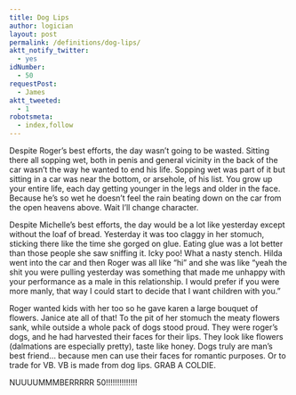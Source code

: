 ```yaml
---
title: Dog Lips
author: logician
layout: post
permalink: /definitions/dog-lips/
aktt_notify_twitter:
  - yes
idNumber:
  - 50
requestPost:
  - James
aktt_tweeted:
  - 1
robotsmeta:
  - index,follow
---
```

Despite Roger&#8217;s best efforts, the day wasn&#8217;t going to be wasted. <!--more-->Sitting there all sopping wet, both in penis and general vicinity in the back of the car wasn&#8217;t the way he wanted to end his life. Sopping wet was part of it but sitting in a car was near the bottom, or arsehole, of his list. You grow up your entire life, each day getting younger in the legs and older in the face. Because he&#8217;s so wet he doesn&#8217;t feel the rain beating down on the car from the open heavens above. Wait I&#8217;ll change character.

Despite Michelle&#8217;s best efforts, the day would be a lot like yesterday except without the loaf of bread. Yesterday it was too claggy in her stomuch, sticking there like the time she gorged on glue. Eating glue was a lot better than those people she saw sniffing it. Icky poo! What a nasty stench. Hilda went into the car and then Roger was all like &#8220;hi&#8221; and she was like &#8220;yeah the shit you were pulling yesterday was something that made me unhappy with your performance as a male in this relationship. I would prefer if you were more manly, that way I could start to decide that I want children with you.&#8221;

Roger wanted kids with her too so he gave karen a large bouquet of flowers. Janice ate all of that! To the pit of her stomuch the meaty flowers sank, while outside a whole pack of dogs stood proud. They were roger&#8217;s dogs, and he had harvested their faces for their lips. They look like flowers (dalmations are especially pretty), taste like honey. Dogs truly are man&#8217;s best friend&#8230; because men can use their faces for romantic purposes. Or to trade for VB. VB is made from dog lips. GRAB A COLDIE.

NUUUUMMMBERRRRR 50!!!!!!!!!!!!!!